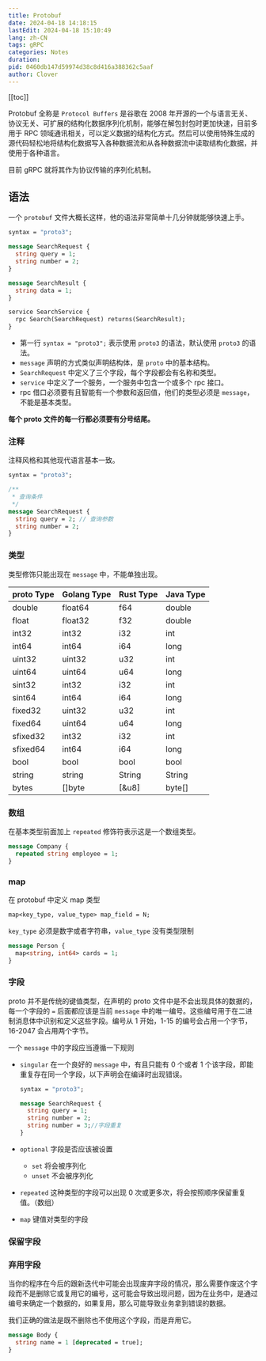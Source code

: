 ```yaml
---
title: Protobuf
date: 2024-04-18 14:18:15
lastEdit: 2024-04-18 15:10:49
lang: zh-CN
tags: gRPC
categories: Notes
duration:
pid: 0460db147d59974d38c8d416a388362c5aaf
author: Clover
---
```

[[toc]]

Protobuf 全称是 `Protocol Buffers` 是谷歌在 2008 年开源的一个与语言无关、协议无关、可扩展的结构化数据序列化机制，能够在解包封包时更加快速，目前多用于 RPC 领域通讯相关，可以定义数据的结构化方式。然后可以使用特殊生成的源代码轻松地将结构化数据写入各种数据流和从各种数据流中读取结构化数据，并使用于各种语言。

目前 gRPC 就将其作为协议传输的序列化机制。

## 语法

一个 `protobuf` 文件大概长这样，他的语法非常简单十几分钟就能够快速上手。

```proto
syntax = "proto3";

message SearchRequest {
  string query = 1;
  string number = 2;
}

message SearchResult {
  string data = 1;
}

service SearchService {
  rpc Search(SearchRequest) returns(SearchResult);
}
```

- 第一行 `syntax = "proto3";` 表示使用 `proto3` 的语法，默认使用 `proto3` 的语法。
- `message` 声明的方式类似声明结构体，是 `proto` 中的基本结构。
- `SearchRequest` 中定义了三个字段，每个字段都会有名称和类型。
- `service` 中定义了一个服务，一个服务中包含一个或多个 rpc 接口。
- rpc 借口必须要有且智能有一个参数和返回值，他们的类型必须是 `message`，不能是基本类型。

**每个 proto 文件的每一行都必须要有分号结尾。**

### 注释

注释风格和其他现代语言基本一致。

```proto
syntax = "proto3";

/**
 * 查询条件
 */
message SearchRequest {
  string query = 2; // 查询参数
  string number = 2;
}
```

### 类型

类型修饰只能出现在 `message` 中，不能单独出现。

| proto Type | Golang Type | Rust Type | Java Type |
| ---------- | ----------- | --------- | --------- |
| double     | float64     | f64       | double    |
| float      | float32     | f32       | double    |
| int32      | int32       | i32       | int       |
| int64      | int64       | i64       | long      |
| uint32     | uint32      | u32       | int       |
| uint64     | uint64      | u64       | long      |
| sint32     | int32       | i32       | int       |
| sint64     | int64       | i64       | long      |
| fixed32    | uint32      | u32       | int       |
| fixed64    | uint64      | u64       | long      |
| sfixed32   | int32       | i32       | int       |
| sfixed64   | int64       | i64       | long      |
| bool       | bool        | bool      | bool      |
| string     | string      | String    | String    |
| bytes      | \[\]byte    | \[\&u8\]  | byte[]    |

### 数组

在基本类型前面加上 `repeated` 修饰符表示这是一个数组类型。

```proto
message Company {
  repeated string employee = 1;
}
```

### map

在 protobuf 中定义 map 类型

```txt
map<key_type, value_type> map_field = N;
```

`key_type` 必须是数字或者字符串，`value_type` 没有类型限制

```proto
message Person {
  map<string, int64> cards = 1;
}
```

### 字段

proto 并不是传统的键值类型，在声明的 proto 文件中是不会出现具体的数据的，每一个字段的 `=` 后面都应该是当前 `message` 中的唯一编号。这些编号用于在二进制消息体中识别和定义这些字段。编号从 1 开始，1-15 的编号会占用一个字节，16-2047 会占用两个字节。

一个 `message` 中的字段应当遵循一下规则

- `singular` 在一个良好的 `message` 中，有且只能有 0 个或者 1 个该字段，即能重复存在同一个字段，以下声明会在编译时出现错误。

  ```proto
  syntax = "proto3";

  message SearchRequest {
    string query = 1;
    string number = 2;
    string number = 3;//字段重复
  }
  ```

- `optional` 字段是否应该被设置
  - `set` 将会被序列化
  - `unset` 不会被序列化
- `repeated` 这种类型的字段可以出现 0 次或更多次，将会按照顺序保留重复值。（数组）
- `map` 键值对类型的字段

### 保留字段

### 弃用字段

当你的程序在今后的跟新迭代中可能会出现废弃字段的情况，那么需要作废这个字段而不是删除它或复用它的编号，这可能会导致出现问题，因为在业务中，是通过编号来确定一个数据的，如果复用，那么可能导致业务拿到错误的数据。

我们正确的做法是既不删除也不使用这个字段，而是弃用它。

```proto
message Body {
  string name = 1 [deprecated = true];
}
```
